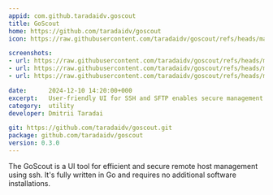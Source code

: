 ```yaml
---
appid: com.github.taradaidv.goscout
title: GoScout
home: https://github.com/taradaidv/goscout
icon: https://raw.githubusercontent.com/taradaidv/goscout/refs/heads/main/docs/images/app_ico.png

screenshots:
- url: https://raw.githubusercontent.com/taradaidv/goscout/refs/heads/main/docs/images/screenshot.png
- url: https://raw.githubusercontent.com/taradaidv/goscout/refs/heads/main/docs/images/screenshot_1.png
- url: https://raw.githubusercontent.com/taradaidv/goscout/refs/heads/main/docs/images/screenshot_2.png

date:      2024-12-10 14:20:00+000
excerpt:   User-friendly UI for SSH and SFTP enables secure management of remote hosts
category:  utility
developer: Dmitrii Taradai

git: https://github.com/taradaidv/goscout.git
package: github.com/taradaidv/goscout
version: 0.3.0
---
```


The GoScout is a UI tool for efficient and secure remote host management using ssh. It's fully written in Go and requires no additional software installations.
